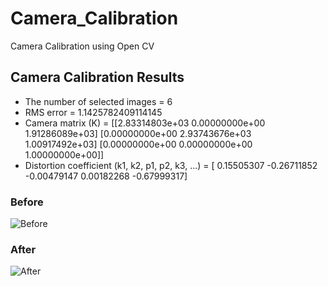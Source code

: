 # Camera_Calibration
Camera Calibration using Open CV


## Camera Calibration Results
* The number of selected images = 6
* RMS error = 1.1425782409114145
* Camera matrix (K) = 
[[2.83314803e+03 0.00000000e+00 1.91286089e+03]
 [0.00000000e+00 2.93743676e+03 1.00917492e+03]
 [0.00000000e+00 0.00000000e+00 1.00000000e+00]]
* Distortion coefficient (k1, k2, p1, p2, k3, ...) = [ 0.15505307 -0.26711852 -0.00479147  0.00182268 -0.67999317]


### Before
![Before](before.png)

### After
![After](after.png)